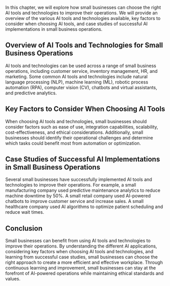 
In this chapter, we will explore how small businesses can choose the right AI tools and technologies to improve their operations. We will provide an overview of the various AI tools and technologies available, key factors to consider when choosing AI tools, and case studies of successful AI implementations in small business operations.

Overview of AI Tools and Technologies for Small Business Operations
-------------------------------------------------------------------

AI tools and technologies can be used across a range of small business operations, including customer service, inventory management, HR, and marketing. Some common AI tools and technologies include natural language processing (NLP), machine learning (ML), robotic process automation (RPA), computer vision (CV), chatbots and virtual assistants, and predictive analytics.

Key Factors to Consider When Choosing AI Tools
----------------------------------------------

When choosing AI tools and technologies, small businesses should consider factors such as ease of use, integration capabilities, scalability, cost-effectiveness, and ethical considerations. Additionally, small businesses should identify their operational challenges and determine which tasks could benefit most from automation or optimization.

Case Studies of Successful AI Implementations in Small Business Operations
--------------------------------------------------------------------------

Several small businesses have successfully implemented AI tools and technologies to improve their operations. For example, a small manufacturing company used predictive maintenance analytics to reduce machine downtime by 50%. A small retail company used AI-powered chatbots to improve customer service and increase sales. A small healthcare company used AI algorithms to optimize patient scheduling and reduce wait times.

Conclusion
----------

Small businesses can benefit from using AI tools and technologies to improve their operations. By understanding the different AI applications, considering key factors when choosing AI tools and technologies, and learning from successful case studies, small businesses can choose the right approach to create a more efficient and effective workplace. Through continuous learning and improvement, small businesses can stay at the forefront of AI-powered operations while maintaining ethical standards and values.
